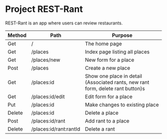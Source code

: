 # Project REST-Rant

REST-Rant is an app where users can review restaurants.

| Method      | Path        | Purpose       |
|  ---        |    ----     |           --- |
| Get      | /       | The home page   |
| Get   | /places        | Index page listing all places      |
| Get      | /places/new      | New form for a place   |
| Post   | /places        | Create a new place      |
| Get      | /places:id       | Show one place in detail (Associated rants, new rant form, delete rant button)s   |
| Get   | /places:id/edit        | Edit form for a place      |
| Put      | /places:id       | Make changes to existing place   |
| Delete   | /places:id         | Delete a place      |
| Post      | /places:id/rant       | Add rant to a place   |
| Delete   | /places:id/rant:rantId  | Delete a rant      |